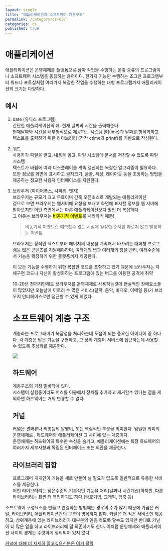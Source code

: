 ```yaml
---
layout: single
title: "애플리케이션과 소프트웨어 계층구조"
permalink: /category/cs-03/
categories: cs
published: true
---
```


# 애플리케이션

애플리케이션은 운영체제를 플랫폼으로 삼아 작업을 수행하는 온갖 종류의 프로그램이나 소프트웨어 시스템을 총칭하는 용어이다. 한가지 기능만 수행하는 조그만 프로그램부터 워드나 포토샵처럼 여러가지 복잡한 작업을 수행하는 대형 프로그램까지 애플리케이션의 크기는 다양하다.

## 예시

1. date (유닉스 프로그램)  
   간단한 애플리케이션의 예. 현재 날짜와 시간을 출력해준다.  
   현재날짜와 시간을 내부형식으로 제공하는 시스템 콜(time)과 날짜를 형식화하고 텍스트를 출력하기 위한 라이브러리 (각각 ctime과 printf)를 기반으로 작성된다.

2. 워드  
   사용자가 파일을 열고, 내용을 읽고, 파일 시스템에 문서를 저장할 수 있도록 파일 시스템  
   텍스트가 바뀜에 따라 디스플레이를 계속 갱신하는 복잡한 알고리즘이 필요하다.  
   또한 정보를 화면에 표시하고 글자크기, 글꼴, 색상, 레이아웃 등을 조정하는 방법을 제공하는 정교한 사용자 인터페이스를 지원한다.

3. 브라우저 (파이어폭스, 사파리, 엣지)  
   브라우저는 규모가 크고 무료이며 간혹 오픈소스로 개발되는 애플리케이션  
   겉으로 보면 브라우저는 웹서버에 요청을 보내고 화면에 표시할 정보를 웹 서버에 받아오지만 어떤 측면에서는 다른 애플리케이션보다 훨씬 더 복잡하다.  
   그 이유는 브라우저는 <mark>비동기적 이벤트</mark>를 처리하기 때문!

   > 비동기적 이벤트란 예측할수 없는 시점에 일정한 순서를 따르지 않고 발생하는 이벤트

   브라우저는 정적인 텍스트부터 페이지의 내용을 계속해서 바꾸려는 대화형 프로그램등 많은 콘텐츠를 지원해야하며, 여러개의 탭과 여러개의 창을 관리, 여러수준에서 기능을 확장하기 위한 플랫폼까지 제공한다.

   이 모든 기능을 수행하기 위한 복잡한 코드를 포함하고 있기 떄문에 브라우저는 자체구현 코드나 자신이 활성화하는 프로그램에 있는 버그를 이용한 공격에 취약

   10-20년 전까지만해도 브라우저를 운영체제로 사용하는것에 현실적인 장애요소들이 많았지만 오늘날에 이르러 수 많은 서비스(달력, 음악, 비디오, 이메일 등)가 브라우저 인터페이스로만 접근할 수 있게 되었다.

   # 소프트웨어 계층 구조

   계층화는 프로그래머가 복잡성을 처리하는데 도움이 되는 중요한 아이디어 중 하나다. 각 계층은 맡은 기능을 구현하고, 그 상위 계층이 서비스에 접근하는데 사용할 수 있도록 추상화를 제공한다.

   ![](https://ifh.cc/g/Dl0Mjz.png)

   ## 하드웨어

   계층구조의 가장 밑바닥에 있다.  
   시스템이 실행중이라도 버스를 이용해서 장치를 추가하고 제거할수 있다는 점을 제외하면 하드웨어는 거의 변경할 수 없다.

   ## 커널

   커널은 견과류나 씨앗등의 알맹이, 또는 핵심적인 부분을 의미한다.
   엄밀한 의미의 운영체제로 , 하드웨어와 애플리케이션 그 사이에 있는 계층이다.  
   운영체제는 하드웨어의 특수한 속성을 숨기고, 애플리케이션에는 특정 하드웨어의 여러가지 세부사항과 독립된 인터페이스 또는 외관을 제공한다.

   ## 라이브러리 집합

   프로그래머 개개인이 기능을 새로 만들어 낼 필요가 없도록 일반적으로 유용한 서비스를 제공한다.  
   어떤 라이브러리는 낮은수준의 기본적인 기능을 처리(날짜나 시간계산)하지만, 다른 라이브러리는 훨씬 더 복잡하기도 하다.(암호기법, 그래픽, 압축 등)

소프트웨어 구성요소를 만들고 연결하는 방법에는 경우의 수가 많기 때문에 가끔은 커널, 라이브러리, 애플리케이션간의 구분이 명확하지 않다. 커널은 더 적은 서비스만 제공하고, 상위계층에 있는 라이브러리가 대부분의 일을 하도록 할수도 있지만 반대로 커널이 더 많은 일을 하고 라이브러리에 덜 의존하기도 한다. 이처럼 운영체제와 애플리케이션 사이의 경계는 뚜렷하게 정의되어 있지 않다.

[커널에 대해 더 자세히 알고싶으신분은 여기 클릭](https://medium.com/pocs/%EC%BB%A4%EB%84%90-kernel-c5e19f8b34c0)
